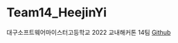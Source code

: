 # Team14_HeejinYi
대구소프트웨어마이스터고등학교 2022 교내해커톤 14팀 [Github](https://github.com/2022-Hackathon-14Team)
